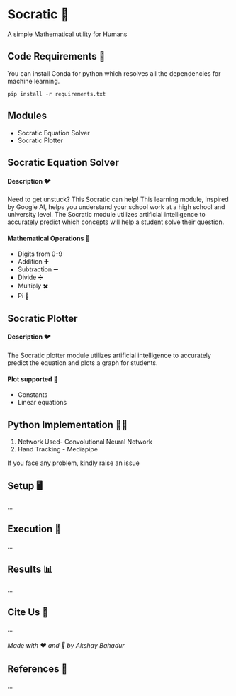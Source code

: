 # Socratic 🦉


A simple Mathematical utility for Humans

## Code Requirements 🦄
You can install Conda for python which resolves all the dependencies for machine learning.

`pip install -r requirements.txt`

## Modules
- Socratic Equation Solver
- Socratic Plotter

## Socratic Equation Solver

#### Description 🐦
Need to get unstuck? This Socratic can help! This learning module, inspired by Google AI​, helps you understand your school work at a high school and university level.
The Socratic module utilizes artificial intelligence to accurately predict which concepts will help a student solve their question.

#### Mathematical Operations 🧮

- Digits from 0-9
- Addition ➕
- Subtraction ➖
- Divide ➗
- Multiply ✖️
- Pi 🥧

## Socratic Plotter
#### Description 🐦
The Socratic plotter module utilizes artificial intelligence to accurately predict the equation and plots a graph for students.

#### Plot supported 🧮

- Constants
- Linear equations


## Python  Implementation 👨‍🔬

1) Network Used- Convolutional Neural Network
2) Hand Tracking - Mediapipe

If you face any problem, kindly raise an issue

## Setup 🖥️

...

## Execution 🐉
...

## Results 📊
...

## Cite Us :pushpin:

...

###### Made with ❤️ and 🦙 by Akshay Bahadur

## References 🔱
 
...
